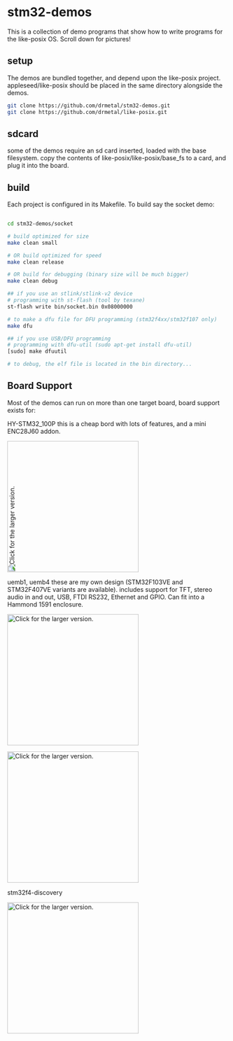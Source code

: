 stm32-demos
===========

This is a collection of demo programs that show how to write programs for the like-posix OS. Scroll down for pictures!

setup
-----

The demos are bundled together, and depend upon the like-posix project. appleseed/like-posix should be placed in the same directory alongside the demos.

```bash
git clone https://github.com/drmetal/stm32-demos.git
git clone https://github.com/drmetal/like-posix.git
```

sdcard
------

some of the demos require an sd card inserted, loaded with the base filesystem.
copy the contents of like-posix/like-posix/base_fs to a card, and plug it into the board.

build
-----
  
Each project is configured in its Makefile. To build say the socket demo:

``` bash 
	
cd stm32-demos/socket

# build optimized for size
make clean small

# OR build optimized for speed
make clean release

# OR build for debugging (binary size will be much bigger)
make clean debug

## if you use an stlink/stlink-v2 device
# programming with st-flash (tool by texane)
st-flash write bin/socket.bin 0x08000000

# to make a dfu file for DFU programming (stm32f4xx/stm32f107 only)
make dfu

## if you use USB/DFU programming
# programming with dfu-util (sudo apt-get install dfu-util)
[sudo] make dfuutil

# to debug, the elf file is located in the bin directory...

```
Board Support
-------------

Most of the demos can run on more than one target board, board support exists for:

HY-STM32_100P this is a cheap bord with lots of features, and a mini ENC28J60 addon.

<a href="https://drive.google.com/uc?export=view&id=0B1Zk1jXs2BXaeklncmNpSGIxWXM"><img src="https://drive.google.com/uc?export=view&id=0B1Zk1jXs2BXaeklncmNpSGIxWXM" style="width: 300px; max-width: 100%; height: auto; 	transform: rotate(270deg)" title="Click for the larger version." /></a>

uemb1, uemb4 these are my own design (STM32F103VE and STM32F407VE variants are available). includes support for TFT, stereo audio in and out, USB, FTDI RS232, Ethernet and GPIO. Can fit into a Hammond 1591 enclosure.

<a href="https://drive.google.com/uc?export=view&id=0B1Zk1jXs2BXaMzhBZkkxeWZCQzA"><img src="https://drive.google.com/uc?export=view&id=0B1Zk1jXs2BXaMzhBZkkxeWZCQzA" style="width: 300px; max-width: 100%; height: auto" title="Click for the larger version." /></a>

 <a href="https://drive.google.com/uc?export=view&id=0B1Zk1jXs2BXad2oyc1hMY29mYzg"><img src="https://drive.google.com/uc?export=view&id=0B1Zk1jXs2BXad2oyc1hMY29mYzg" style="width: 300px; max-width: 100%; height: auto" title="Click for the larger version." /></a>

stm32f4-discovery

<a href="https://drive.google.com/uc?export=view&id=0B1Zk1jXs2BXaSUdaVjdhVEpTUzg"><img src="https://drive.google.com/uc?export=view&id=0B1Zk1jXs2BXaSUdaVjdhVEpTUzg" style="width: 300px; max-width: 100%; height: auto" title="Click for the larger version." /></a>


